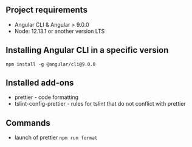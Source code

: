 
## Project requirements
- Angular CLI & Angular > 9.0.0
- Node: 12.13.1 or another version LTS

## Installing Angular CLI in a specific version
`npm install -g @angular/cli@9.0.0`

## Installed add-ons
- prettier - code formatting
- tslint-config-prettier - rules for tslint that do not conflict with prettier

## Commands
- launch of prettier `npm run format`
